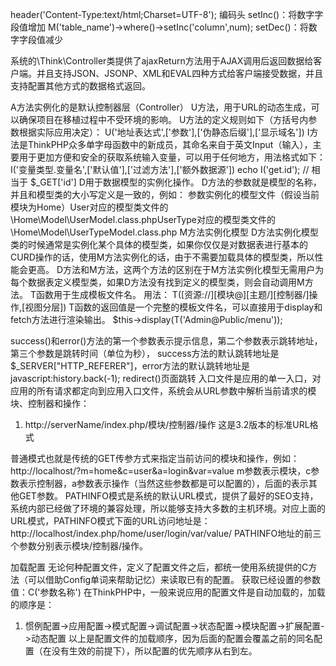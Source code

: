 header('Content-Type:text/html;Charset=UTF-8'); 编码头
setInc()：将数字字段值增加 M('table_name')->where()->setInc('column',num);
setDec()：将数字字段值减少

系统的\Think\Controller类提供了ajaxReturn方法用于AJAX调用后返回数据给客户端。并且支持JSON、JSONP、XML和EVAL四种方式给客户端接受数据，并且支持配置其他方式的数据格式返回。

A方法实例化的是默认控制器层（Controller）
U方法，用于URL的动态生成，可以确保项目在移植过程中不受环境的影响。
U方法的定义规则如下（方括号内参数根据实际应用决定）：
U('地址表达式',['参数'],['伪静态后缀'],['显示域名'])
I方法是ThinkPHP众多单字母函数中的新成员，其命名来自于英文Input（输入），主要用于更加方便和安全的获取系统输入变量，可以用于任何地方，用法格式如下：
I('变量类型.变量名',['默认值'],['过滤方法'],['额外数据源']) echo I('get.id'); // 相当于 $_GET['id']
D用于数据模型的实例化操作。
D方法的参数就是模型的名称，并且和模型类的大小写定义是一致的，例如：
参数实例化的模型文件（假设当前模块为Home）User对应的模型类文件的 \Home\Model\UserModel.class.phpUserType对应的模型类文件的 \Home\Model\UserTypeModel.class.php
M方法实例化模型
D方法实例化模型类的时候通常是实例化某个具体的模型类，如果你仅仅是对数据表进行基本的CURD操作的话，使用M方法实例化的话，由于不需要加载具体的模型类，所以性能会更高。
D方法和M方法，这两个方法的区别在于M方法实例化模型无需用户为每个数据表定义模型类，如果D方法没有找到定义的模型类，则会自动调用M方法。
T函数用于生成模板文件名。
用法：
T([资源://][模块@][主题/][控制器/]操作,[视图分层])
T函数的返回值是一个完整的模板文件名，可以直接用于display和fetch方法进行渲染输出。
$this->display(T('Admin@Public/menu'));



success()和error()方法的第一个参数表示提示信息，第二个参数表示跳转地址，第三个参数是跳转时间（单位为秒），
success方法的默认跳转地址是$_SERVER["HTTP_REFERER"]，error方法的默认跳转地址是javascript:history.back(-1);
redirect()页面跳转
入口文件是应用的单一入口，对应用的所有请求都定向到应用入口文件，系统会从URL参数中解析当前请求的模块、控制器和操作：
  1. http://serverName/index.php/模块/控制器/操作
这是3.2版本的标准URL格式

普通模式也就是传统的GET传参方式来指定当前访问的模块和操作，例如： 
http://localhost/?m=home&c=user&a=login&var=value
m参数表示模块，c参数表示控制器，a参数表示操作（当然这些参数都是可以配置的），后面的表示其他GET参数。
PATHINFO模式是系统的默认URL模式，提供了最好的SEO支持，系统内部已经做了环境的兼容处理，所以能够支持大多数的主机环境。对应上面的URL模式，PATHINFO模式下面的URL访问地址是： http://localhost/index.php/home/user/login/var/value/
PATHINFO地址的前三个参数分别表示模块/控制器/操作。

加载配置
无论何种配置文件，定义了配置文件之后，都统一使用系统提供的C方法（可以借助Config单词来帮助记忆）来读取已有的配置。
获取已经设置的参数值：C('参数名称')
在ThinkPHP中，一般来说应用的配置文件是自动加载的，加载的顺序是：
  1. 惯例配置->应用配置->模式配置->调试配置->状态配置->模块配置->扩展配置->动态配置
以上是配置文件的加载顺序，因为后面的配置会覆盖之前的同名配置（在没有生效的前提下），所以配置的优先顺序从右到左。

